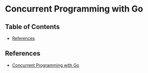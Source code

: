 # Concurrent Programming with Go

## Table of Contents

<!-- START doctoc generated TOC please keep comment here to allow auto update -->
<!-- DON'T EDIT THIS SECTION, INSTEAD RE-RUN doctoc TO UPDATE -->

- [References](#references)

<!-- END doctoc generated TOC please keep comment here to allow auto update -->

## References

- [Concurrent Programming with Go](https://app.pluralsight.com/library/courses/go-concurrent-programming/table-of-contents)
